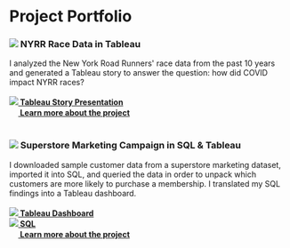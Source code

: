 # Project Portfolio

<h3><b><picture><img src="https://github.com/rachel-m-wheeler/data-analytics/assets/102989527/f1951a01-5a96-41e4-875c-b56277d92fb8"></picture> NYRR Race Data in Tableau</h3></b>
I analyzed the New York Road Runners' race data from the past 10 years and generated a Tableau story to answer the question: how did COVID impact NYRR races?<br><br>
<picture><img src="https://github.com/rachel-m-wheeler/data-analytics/assets/102989527/a28160bb-2c34-4535-9dcf-984dee3cca99"></picture><a href="https://public.tableau.com/app/profile/rachel.wheeler/viz/NYRRRaceData-StoryPresentation/RunningRacesinNYC"><b> Tableau Story Presentation</b></a><br>
<picture><img src="https://github.com/rachel-m-wheeler/data-analytics/assets/102989527/627ca835-370a-48d4-b73d-a055a7b19110" width="16" height="16"></picture><a href="https://github.com/rachel-m-wheeler/nyrr-running-races-in-nyc"><b> Learn more about the project</b></a></br>
<br>
<h3><b><picture><img src="https://github.com/rachel-m-wheeler/data-analytics/assets/102989527/a0331f6a-7030-4735-89f4-cab4394110be"></picture> Superstore Marketing Campaign in SQL & Tableau</h3></b>
I downloaded sample customer data from a superstore marketing dataset, imported it into SQL, and queried the data in order to unpack which customers are more likely to purchase a membership. I translated my SQL findings into a Tableau dashboard.  <br><br>
<picture><img src="https://github.com/rachel-m-wheeler/data-analytics/assets/102989527/a28160bb-2c34-4535-9dcf-984dee3cca99"></picture><a href="https://public.tableau.com/app/profile/rachel.wheeler/viz/NYRRRaceData-StoryPresentation/RunningRacesinNYC"><b> Tableau Dashboard</b></a><br>
<picture><img src="https://github.com/rachel-m-wheeler/data-analytics/assets/102989527/f33479ad-4db4-4665-9298-6814bfb83a97"></picture><a href="https://public.tableau.com/app/profile/rachel.wheeler/viz/NYRRRaceData-StoryPresentation/RunningRacesinNYC"><b> SQL</b></a><br>
<picture><img src="https://github.com/rachel-m-wheeler/data-analytics/assets/102989527/627ca835-370a-48d4-b73d-a055a7b19110" width="16" height="16"></picture><a href="https://github.com/rachel-m-wheeler/superstore-marketing"><b> Learn more about the project</b></a></br>


